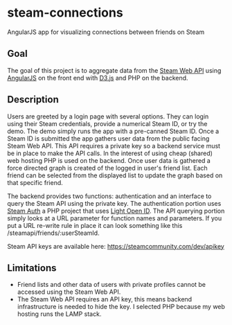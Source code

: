 # steam-connections
AngularJS app for visualizing connections between friends on Steam

## Goal
The goal of this project is to aggregate data from the [Steam Web API](https://developer.valvesoftware.com/wiki/Steam_Web_API) using [AngularJS](https://angularjs.org/) on the front end with [D3.js](https://d3js.org/) and PHP on the backend.

## Description
Users are greeted by a login page with several options. They can login using their Steam credentials, provide a numerical Steam ID, or try the demo. The demo simply runs the app with a pre-canned Steam ID. Once a Steam ID is submitted the app gathers user data from the public facing Steam Web API. This API requires a private key so a backend service must be in place to make the API calls. In the interest of using cheap (shared) web hosting PHP is used on the backend. Once user data is gathered a force directed graph is created of the logged in user's friend list. Each friend can be selected from the displayed list to update the graph based on that specific friend.

The backend provides two functions: authentication and an interface to query the Steam API using the private key. The authentication portion uses [Steam Auth](https://github.com/SmItH197/SteamAuthentication) a PHP project that uses [Light Open ID](https://github.com/iignatov/LightOpenID). The API querying portion simply looks at a URL parameter for function names and parameters. If you put a URL re-write rule in place it can look something like this /steamapi/friends/:userSteamId.

Steam API keys are available here: https://steamcommunity.com/dev/apikey

## Limitations
* Friend lists and other data of users with private profiles cannot be accessed using the Steam Web API.
* The Steam Web API requires an API key, this means backend infrastructure is needed to hide the key. I selected PHP because my web hosting runs the LAMP stack.
